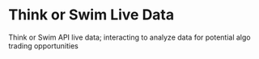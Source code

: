 # Think or Swim Live Data
Think or Swim API live data; interacting to analyze data for potential algo trading opportunities
